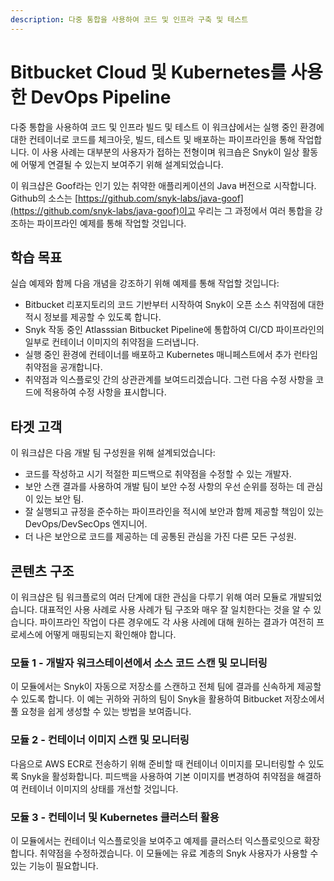 ```yaml
---
description: 다중 통합을 사용하여 코드 및 인프라 구축 및 테스트
---
```


# Bitbucket Cloud 및 Kubernetes를 사용한 DevOps Pipeline

다중 통합을 사용하여 코드 및 인프라 빌드 및 테스트 이 워크샵에서는 실행 중인 환경에 대한 컨테이너로 코드를 체크아웃, 빌드, 테스트 및 배포하는 파이프라인을 통해 작업합니다. 이 사용 사례는 대부분의 사용자가 접하는 전형이며 워크숍은 Snyk이 일상 활동에 어떻게 연결될 수 있는지 보여주기 위해 설계되었습니다.

이 워크샵은 Goof라는 인기 있는 취약한 애플리케이션의 Java 버전으로 시작합니다. Github의 소스는 [https://github.com/snyk-labs/java-goof](https://github.com/snyk-labs/java-goof)이고 우리는 그 과정에서 여러 통합을 강조하는 파이프라인 예제를 통해 작업할 것입니다.

## 학습 목표

실습 예제와 함께 다음 개념을 강조하기 위해 예제를 통해 작업할 것입니다:

* Bitbucket 리포지토리의 코드 기반부터 시작하여 Snyk이 오픈 소스 취약점에 대한 적시 정보를 제공할 수 있도록 합니다.
* Snyk 작동 중인 Atlasssian Bitbucket Pipeline에 통합하여 CI/CD 파이프라인의 일부로 컨테이너 이미지의 취약점을 드러냅니다.
* 실행 중인 환경에 컨테이너를 배포하고 Kubernetes 매니페스트에서 추가 런타임 취약점을 공개합니다.
* 취약점과 익스플로잇 간의 상관관계를 보여드리겠습니다. 그런 다음 수정 사항을 코드에 적용하여 수정 사항을 표시합니다.

## 타겟 고객

이 워크샵은 다음  개발 팀 구성원을 위해 설계되었습니다:

* 코드를 작성하고 시기 적절한 피드백으로 취약점을 수정할 수 있는 개발자.
* 보안 스캔 결과를 사용하여 개발 팀이 보안 수정 사항의 우선 순위를 정하는 데 관심이 있는 보안 팀.
* 잘 실행되고 규정을 준수하는 파이프라인을 적시에 보안과 함께 제공할 책임이 있는 DevOps/DevSecOps 엔지니어.
* 더 나은 보안으로 코드를 제공하는 데 공통된 관심을 가진 다른 모든 구성원.

## 콘텐츠 구조

이 워크샵은 팀 워크플로의 여러 단계에 대한 관심을 다루기 위해 여러 모듈로 개발되었습니다. 대표적인 사용 사례로 사용 사례가 팀 구조와 매우 잘 일치한다는 것을 알 수 있습니다. 파이프라인 작업이 다른 경우에도 각 사용 사례에 대해 원하는 결과가 여전히 프로세스에 어떻게 매핑되는지 확인해야 합니다.

### 모듈 1 - 개발자 워크스테이션에서 소스 코드 스캔 및 모니터링

이 모듈에서는 Snyk이 자동으로 저장소를 스캔하고 전체 팀에 결과를 신속하게 제공할 수 있도록 합니다. 이 예는 귀하와 귀하의 팀이 Snyk을 활용하여 Bitbucket 저장소에서 풀 요청을 쉽게 생성할 수 있는 방법을 보여줍니다.

### 모듈 2 - 컨테이너 이미지 스캔 및 모니터링

다음으로 AWS ECR로 전송하기 위해 준비할 때 컨테이너 이미지를 모니터링할 수 있도록 Snyk을 활성화합니다. 피드백을 사용하여 기본 이미지를 변경하여 취약점을 해결하여 컨테이너 이미지의 상태를 개선할 것입니다.

### 모듈 3 - 컨테이너 및 Kubernetes 클러스터 활용

이 모듈에서는 컨테이너 익스플로잇을 보여주고 예제를 클러스터 익스플로잇으로 확장합니다. 취약점을 수정하겠습니다. 이 모듈에는 유료 계층의 Snyk 사용자가 사용할 수 있는 기능이 필요합니다.
